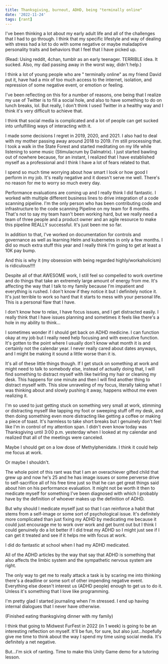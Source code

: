 ```yaml
---
title: Thanksgiving, burnout, ADHD, being "terminally online"
date: '2022-11-24'
tags: [rant]
---
```



I've been thinking a lot about my early adult life and all of the challenges that I had to go through. I think that my specific lifestyle and way of dealing with stress had a lot to do with some negative or maybe maladaptive personality traits and behaviors that I feel that I have picked up.

(Read: Using reddit, 4chan, tumblr as an early teenager. TERRIBLE idea. It sucked. Also, my dad passing away in the worst way, didn't help.)

I think a lot of young people who are " terminally online" as my friend David put it, have had a mix of too much access to the internet, isolation, and repression of some negative event, or emotion or feeling.

I've been reflecting on this for a number of reasons, one being that I realize my use of Twitter is to fill a social hole, and also to have something to do on lunch breaks, lol. But really, I don't think I used Twitter in a healthy way and I think it's very difficult to achieve that.

I think that social media is complicated and a lot of people can get sucked into unfulfilling ways of interacting with it.

I made some decisions I regret in 2019, 2020, and 2021. I also had to deal with my mother passing away around 2018 to 2019. I'm still processing that. I took a walk in the State Forest and started meditating on my life while listening to some music (Stimulacrum by Dalmatrix). I just started bawling out of nowhere because, for an instant, I realized that I have established myself as a professional and I think I have a lot of fears related to that.

I spend so much time worrying about how smart I look or how good I perform in my job. It's really negative and it doesn't serve me well. There's no reason for me to worry so much every day.

Performance evaluations are coming up and I really think I did fantastic. I worked with multiple different business lines to drive integration of a code scanning pipeline. I'm the only person who has been contributing code and infrastructure to the code scanning Pipeline on my team for 8 months. That's not to say my team hasn't been working hard, but we really need a team of three people and a product owner and an agile resource to make this pipeline REALLY successful. It's just been me so far.

In addition to that, I've worked on documentation for controls and governance as well as learning Helm and kubernetes in only a few months. I did so much extra stuff this year and I really think I'm going to get at least a 10K pay bump.

And this is why it (my obsession with being regarded highly/workaholicism) is ridiculous!!!!

Despite all of that AWESOME work, I still feel so compelled to work overtime and do things that take an extremely large amount of energy from me. It's affecting the way that I talk to my family because I'm impatient and everything is rushed. I don't know if they notice it but I definitely notice it. It's just terrible to work so hard that it starts to mess with your personal life. This is a personal flaw that I have.

I don't know how to relax, I have focus issues, and I get distracted easily. I really think that I have issues planning and sometimes it feels like there's a hole in my ability to think...

I sometimes wonder if I should get back on ADHD medicine. I can function okay at my job but I really need help focusing and with executive function. It's gotten to the point where I usually don't know what month it is and certainly not the calendar year. I never really cared about dates anyways, and I might be making it sound a little worse than it is.

It's all of these little things though. If I get stuck on something at work and might need to talk to somebody else, instead of actually doing that, I will find something to distract myself with like twirling my hair or cleaning my desk. This happens for one minute and then I will find another thing to distract myself with. This slow unraveling of my focus, literally taking what I was thinking about and slowly pushing it away, happens without me even realizing it.

I'm so used to just getting stuck on something very small at work, stimming or distracting myself like tapping my foot or sweeping stuff off my desk, and then doing something even more distracting like getting a coffee or making a piece of toast. It's harmless to take short breaks but I genuinely don't feel like I'm in control of my attention span. I didn't even know today was Thanksgiving until 3:00 p.m. yesterday when I looked at my calendar and realized that all of the meetings were canceled.

Maybe I should get on a low dose of Methylphenidate. I think it could help me focus at work.

Or maybe I shouldn't. 

The whole point of this rant was that I am an overachiever gifted child that grew up and now he's 25 and he has image issues or some perverse drive to self-sacrifice all of his free time just so that he can get great things said about him on his performance evaluation. It might not be worth it then to medicate myself for something I've been diagnosed with which I probably have by the definition of whoever makes up the definition of ADHD. 

But why should I medicate myself just so that I can reinforce a habit that stems from a self-image or some sort of psychological issue. It's definitely more complicated than just fixing my ADHD by medicating me because it could just encourage me to work over work and get burnt out but I think I could genuinely do a lot better if I did treat my ADHD so I might just see if I can get it treated and see if it helps me with focus at work.

I did do fantastic at school when I had my ADHD medicated.

All of the ADHD articles by the way that say that ADHD is something that also affects the limbic system and the sympathetic nervous system are right.

The only way to get me to really attack a task is by scaring me into thinking there's a deadline or some sort of other impending negative event. Everything else doesn't interest us (ADHD people) enough to get us to do it. Unless it's something that I love like programming.

I'm pretty glad I started journaling when I'm stressed. I end up having internal dialogues that I never have otherwise.

(Finished eating thanksgiving dinner with my family)

I think that going to Midwest FurFest in 2022 (in 1 week) is going to be an interesting reflection on myself. It'll be fun, for sure, but also just...hopefully give me time to think about the way I spend my time using social media. It's definitely a net negative.

But...I'm sick of ranting. Time to make this Unity Game demo for a tutoring lesson.